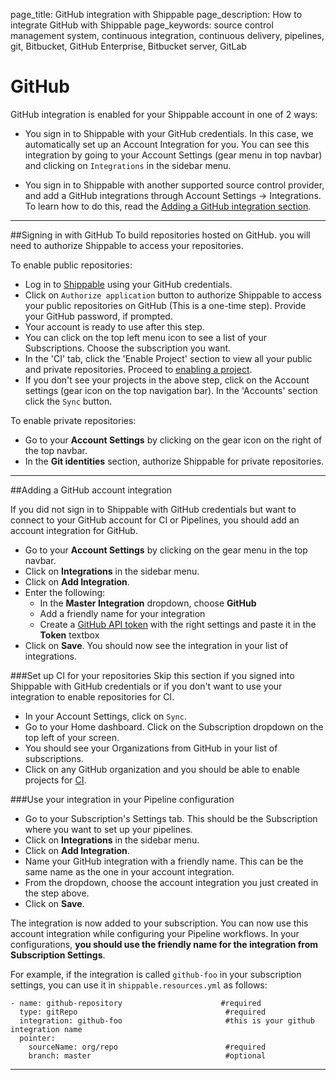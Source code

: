 page_title: GitHub integration with Shippable
page_description: How to integrate GitHub with Shippable
page_keywords: source control management system, continuous integration, continuous delivery, pipelines, git, Bitbucket, GitHub Enterprise, Bitbucket server, GitLab

# GitHub

GitHub integration is enabled for your Shippable account in one of 2 ways:

* You sign in to Shippable with your GitHub credentials. In this case, we automatically set up an Account Integration for you. You can see this integration by going to your Account Settings (gear menu in top navbar) and clicking on `Integrations` in the sidebar menu.

* You sign in to Shippable with another supported source control provider, and add a GitHub integrations through Account Settings -> Integrations. To learn how to do this, read the [Adding a GitHub integration section](#addGithub).

---

##Signing in with GitHub
To build repositories hosted on GitHub. you will need to authorize Shippable to access your repositories.

To enable public repositories:  

- Log in to [Shippable](https://app.shippable.com) using your GitHub credentials.
- Click on `Authorize application` button to authorize Shippable to access your public
  repositories on GitHub (This is a one-time step). Provide your GitHub password, if prompted.
- Your account is ready to use after this step.
- You can click on the top left menu icon to see a list of your Subscriptions. Choose the subscription you want.  
- In the 'CI' tab, click the 'Enable Project' section to view all your public and private repositories. Proceed to [enabling a project](../../navigatingUI/subscriptions/ci/#enable-project).
- If you don't see your projects in the above step, click on the Account settings (gear icon on the top navigation bar). In the 'Accounts' section click the `Sync` button.

To enable private repositories:

- Go to your **Account Settings** by clicking on the gear icon on the right of the top navbar.
- In the **Git identities** section, authorize Shippable for private repositories.

---

<a name="addGithub"></a>
##Adding a GitHub account integration

If you did not sign in to Shippable with GitHub credentials but want to connect to your GitHub account for CI or Pipelines, you should add an account integration for GitHub.

* Go to your **Account Settings** by clicking on the gear menu in the top navbar.
* Click on **Integrations** in the sidebar menu.
* Click on **Add Integration**.
* Enter the following:
	* In the **Master Integration** dropdown, choose **GitHub**
	* Add a friendly name for your integration
	* Create a [GitHub API token](https://github.com/settings/tokens) with the right settings and paste it in the **Token** textbox
* Click on **Save**. You should now see the integration in your list of integrations.


###Set up CI for your repositories
Skip this section if you signed into Shippable with GitHub credentials or if you don't want to use your integration to enable repositories for CI.

* In your Account Settings, click on `Sync`.
* Go to your Home dashboard. Click on the Subscription dropdown on the top left of your screen.
* You should see your Organizations from GitHub in your list of subscriptions.
* Click on any GitHub organization and you should be able to enable projects for [CI](../../ci/overview/).

###Use your integration in your Pipeline configuration 

* Go to your Subscription's Settings tab. This should be the Subscription where you want to set up your pipelines.
* Click on **Integrations** in the sidebar menu.
* Click on **Add Integration**.
* Name your GitHub integration with a friendly name. This can be the same name as the one in your account integration.
* From the dropdown, choose the account integration you just created in the step above.
* Click on **Save**.

The integration is now added to your subscription. You can now use this account integration while configuring your Pipeline workflows. In your configurations, **you should use the friendly name for the integration from Subscription Settings**.

For example, if the integration is called `github-foo` in your subscription settings, you can use it in `shippable.resources.yml` as follows:

```
- name: github-repository                      #required
  type: gitRepo                             	#required
  integration: github-foo                     	#this is your github integration name
  pointer:
    sourceName: org/repo                  		#required
    branch: master                          	#optional
```

---
